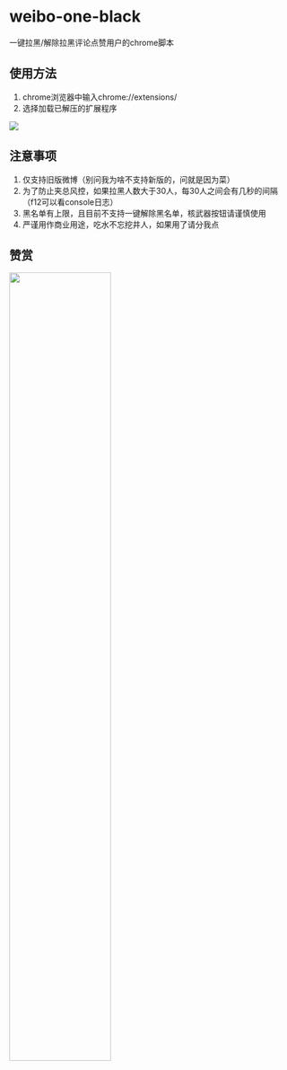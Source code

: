 # weibo-one-black

一键拉黑/解除拉黑评论点赞用户的chrome脚本

## 使用方法
1. chrome浏览器中输入chrome://extensions/
2. 选择加载已解压的扩展程序

![](https://github.com/nitric0x1de/weibo-one-black/blob/main/img/1662629566013.jpg?raw=true)

## 注意事项
1. 仅支持旧版微博（别问我为啥不支持新版的，问就是因为菜）
2. 为了防止夹总风控，如果拉黑人数大于30人，每30人之间会有几秒的间隔（f12可以看console日志）
3. 黑名单有上限，且目前不支持一键解除黑名单，核武器按钮请谨慎使用
4. 严谨用作商业用途，吃水不忘挖井人，如果用了请分我点


## 赞赏
<img src="https://github.com/nitric0x1de/weibo-one-black/blob/main/img/zs.jpeg" width="60%">
